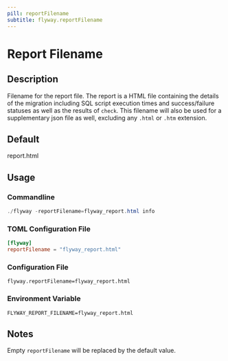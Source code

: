 ```yaml
---
pill: reportFilename
subtitle: flyway.reportFilename
---
```


# Report Filename

## Description
Filename for the report file. The report is a HTML file containing the details of the migration including SQL script execution times and success/failure statuses as well as the results of `check`.
This filename will also be used for a supplementary json file as well, excluding any `.html` or `.htm` extension.


## Default
report.html

## Usage

### Commandline
```powershell
./flyway -reportFilename=flyway_report.html info
```

### TOML Configuration File
```toml
[flyway]
reportFilename = "flyway_report.html"
```

### Configuration File
```properties
flyway.reportFilename=flyway_report.html
```

### Environment Variable
```properties
FLYWAY_REPORT_FILENAME=flyway_report.html
```

## Notes
Empty `reportFilename` will be replaced by the default value.
